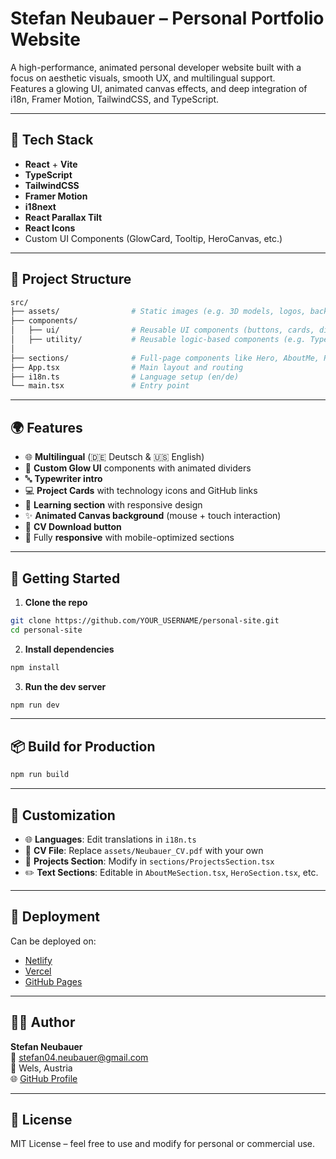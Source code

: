 # Stefan Neubauer – Personal Portfolio Website

A high-performance, animated personal developer website built with a focus on aesthetic visuals, smooth UX, and multilingual support.  
Features a glowing UI, animated canvas effects, and deep integration of i18n, Framer Motion, TailwindCSS, and TypeScript.

---

## 🚀 Tech Stack

- **React** + **Vite**
- **TypeScript**
- **TailwindCSS**
- **Framer Motion**
- **i18next**
- **React Parallax Tilt**
- **React Icons**
- Custom UI Components (GlowCard, Tooltip, HeroCanvas, etc.)

---

## 📁 Project Structure

```bash
src/
├── assets/                # Static images (e.g. 3D models, logos, backgrounds)
├── components/
│   ├── ui/                # Reusable UI components (buttons, cards, dividers, etc.)
│   ├── utility/           # Reusable logic-based components (e.g. Typewriter, AnimatedCanvas)
│   
├── sections/              # Full-page components like Hero, AboutMe, Projects, Learning
├── App.tsx                # Main layout and routing
├── i18n.ts                # Language setup (en/de)
└── main.tsx               # Entry point
```

---

## 🌍 Features

- 🌐 **Multilingual** (🇩🇪 Deutsch & 🇺🇸 English)
- 🎨 **Custom Glow UI** components with animated dividers
- 🔤 **Typewriter intro**
- 💻 **Project Cards** with technology icons and GitHub links
- 🧠 **Learning section** with responsive design
- ✨ **Animated Canvas background** (mouse + touch interaction)
- 📄 **CV Download button**
- 📱 Fully **responsive** with mobile-optimized sections

---

## 🔧 Getting Started

1. **Clone the repo**

```bash
git clone https://github.com/YOUR_USERNAME/personal-site.git
cd personal-site
```

2. **Install dependencies**

```bash
npm install
```

3. **Run the dev server**

```bash
npm run dev
```

---

## 📦 Build for Production

```bash
npm run build
```

---

## 📝 Customization

- 🌐 **Languages**: Edit translations in `i18n.ts`
- 📄 **CV File**: Replace `assets/Neubauer_CV.pdf` with your own
- 🧠 **Projects Section**: Modify in `sections/ProjectsSection.tsx`
- ✏️ **Text Sections**: Editable in `AboutMeSection.tsx`, `HeroSection.tsx`, etc.

---

## 🧪 Deployment

Can be deployed on:
- [Netlify](https://netlify.com)
- [Vercel](https://vercel.com)
- [GitHub Pages](https://pages.github.com)

---

## 👨‍💻 Author

**Stefan Neubauer**  
📧 [stefan04.neubauer@gmail.com](mailto:stefan04.neubauer@gmail.com)  
📍 Wels, Austria  
🌐 [GitHub Profile](https://github.com/NeubauerSte)

---

## 📄 License

MIT License – feel free to use and modify for personal or commercial use.